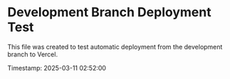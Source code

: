 # Development Branch Deployment Test

This file was created to test automatic deployment from the development branch to Vercel.

Timestamp: 2025-03-11 02:52:00 